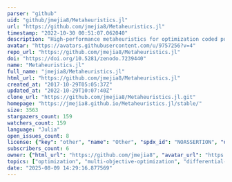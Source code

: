 ```yaml
---
parser: "github"
uid: "github/jmejia8/Metaheuristics.jl"
url: "https://github.com/jmejia8/Metaheuristics.jl"
timestamp: "2022-10-30 00:51:07.062040"
description: "High-performance metaheuristics for optimization coded purely in Julia."
avatar: "https://avatars.githubusercontent.com/u/9757256?v=4"
repo_url: "https://github.com/jmejia8/Metaheuristics.jl"
doi: "https://doi.org/10.5281/zenodo.7239440"
name: "Metaheuristics.jl"
full_name: "jmejia8/Metaheuristics.jl"
html_url: "https://github.com/jmejia8/Metaheuristics.jl"
created_at: "2017-10-29T05:05:37Z"
updated_at: "2022-10-29T10:07:40Z"
clone_url: "https://github.com/jmejia8/Metaheuristics.jl.git"
homepage: "https://jmejia8.github.io/Metaheuristics.jl/stable/"
size: 3563
stargazers_count: 159
watchers_count: 159
language: "Julia"
open_issues_count: 8
license: {"key": "other", "name": "Other", "spdx_id": "NOASSERTION", "url": null, "node_id": "MDc6TGljZW5zZTA="}
subscribers_count: 6
owner: {"html_url": "https://github.com/jmejia8", "avatar_url": "https://avatars.githubusercontent.com/u/9757256?v=4", "login": "jmejia8", "type": "User"}
topics: ["optimization", "multi-objective-optimization", "differential-evolution", "simulated-annealing", "pso", "nsga2", "constrained-optimization", "hypervolume", "decision-making"]
date: "2025-08-09 14:29:16.877569"
---
```

